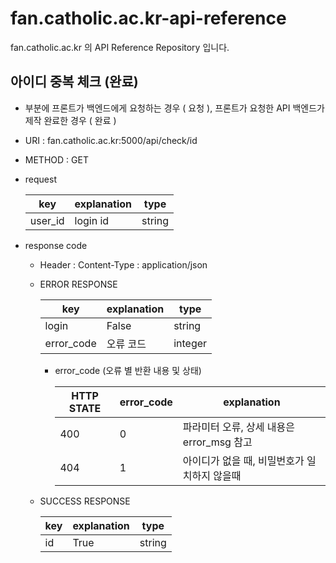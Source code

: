 # fan.catholic.ac.kr-api-reference
fan.catholic.ac.kr 의 API Reference Repository 입니다.

## 아이디 중복 체크 (완료)
-  부분에 프론트가 백엔드에게 요청하는 경우 ( 요청 ), 프론트가 요청한 API 백엔드가 제작 완료한 경우 ( 완료 )
- URI : fan.catholic.ac.kr:5000/api/check/id
- METHOD : GET
- request

    | key | explanation | type |
    |--- |--- |--- |
    | user_id | login id | string |

- response code
    - Header :
        Content-Type : application/json
    - ERROR RESPONSE
    
        |    key   | explanation |   type  |
        | -------- | ----------- |-------- | 
        | login | False  | string  |
        |error_code| 오류 코드     | integer |
        
        - error_code (오류 별 반환 내용 및 상태)
        
            | HTTP STATE | error_code | explanation |
            |----------- | ---------- | ----------- |
            | 400 |0| 파라미터 오류, 상세 내용은 error_msg 참고 |
            | 404 |1| 아이디가 없을 때, 비밀번호가 일치하지 않을때 |
    
    - SUCCESS RESPONSE
    
        | key | explanation | type |
        |--- |--- |--- |
        | id | True | string |
        


